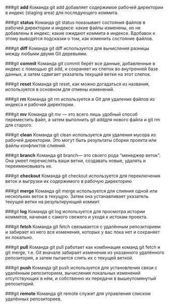 ###git **add**
Команда git add добавляет содержимое рабочей директории в индекс (staging area) для последующего коммита.

###git **status**
Команда git status показывает состояния файлов в рабочей директории и индексе: какие файлы изменены, но не добавлены в индекс; какие ожидают коммита в индексе. Вдобавок к этому выводятся подсказки о том, как изменить состояние файлов.

###git **diff**
Команда git diff используется для вычисления разницы между любыми двумя Git деревьями. 

###git **commit**
Команда git commit берёт все данные, добавленные в индекс с помощью git add, и сохраняет их слепок во внутренней базе данных, а затем сдвигает указатель текущей ветки на этот слепок.

###git **reset**
Команда git reset, как можно догадаться из названия, используется в основном для отмены изменений.

###git **rm**
Команда git rm используется в Git для удаления файлов из индекса и рабочей директории. 

###git  **mv**
Команда git mv — это всего лишь удобный способ переместить файл, а затем выполнить git addдля нового файла и git rm для старого.

###git **clean**
Команда git clean используется для удаления мусора из рабочей директории. Это могут быть результаты сборки проекта или файлы конфликтов слияний.

###git **branch**
Команда git branch— это своего рода “менеджер веток”. Она умеет перечислять ваши ветки, создавать новые, удалять и переименовывать их.

###git **checkout**
Команда git checkout используется для переключения веток и выгрузки их содержимого в рабочую директорию

###git **merge**
Команда git merge используется для слияния одной или нескольких веток в текущую. Затем она устанавливает указатель текущей ветки на результирующий коммит.

###git **log**
Команда git log используется для просмотра истории коммитов, начиная с самого свежего и уходя к истокам проекта. 

###git **fetch**
Команда git fetch связывается с удалённым репозиторием и забирает из него все изменения, которых у вас пока нет и сохраняет их локально.

###git **pull**
Команда git pull работает как комбинация команд git fetch и git merge, т.е. Git вначале забирает изменения из указанного удалённого репозитория, а затем пытается слить их с текущей веткой.

###git **push**
Команда git push используется для установления связи с удалённым репозиторием, вычисления локальных изменений отсутствующих в нём, и собственно их передачи в вышеупомянутый репозиторий. 

###git **remote**
Команда git remote служит для управления списком удалённых репозиториев. 
